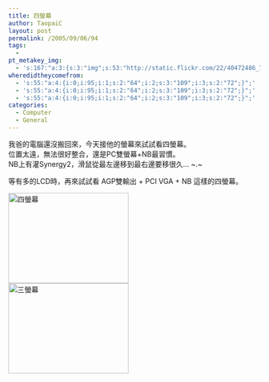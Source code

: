 ```yaml
---
title: 四螢幕
author: TaopaiC
layout: post
permalink: /2005/09/06/94
tags:
  - 
pt_metakey_img:
  - 's:167:"a:3:{s:3:"img";s:53:"http://static.flickr.com/22/40472486_7e432b2a75_m.jpg";s:3:"alt";s:9:"四螢幕";s:3:"url";s:46:"http://www.flickr.com/photos/taopaic/40472486/";}";'
wheredidtheycomefrom:
  - 's:55:"a:4:{i:0;i:95;i:1;s:2:"64";i:2;s:3:"109";i:3;s:2:"72";}";'
  - 's:55:"a:4:{i:0;i:95;i:1;s:2:"64";i:2;s:3:"109";i:3;s:2:"72";}";'
  - 's:55:"a:4:{i:0;i:95;i:1;s:2:"64";i:2;s:3:"109";i:3;s:2:"72";}";'
categories:
  - Computer
  - General
---
```

我爸的電腦還沒搬回來，今天接他的螢幕來試試看四螢幕。  
位置太遠，無法很好整合，還是PC雙螢幕+NB最習慣。  
NB上有灌Synergy2，滑鼠從最左邊移到最右邊要移很久&#8230; ~.~

等有多的LCD時，再來試試看 AGP雙輸出 + PCI VGA + NB 這樣的四螢幕。

[<img src="http://static.flickr.com/22/40472486_7e432b2a75_m.jpg" width="240" height="180" alt="四螢幕" />][1]  
[<img src="http://static.flickr.com/27/40472487_31262abfb9_m.jpg" width="240" height="180" alt="三螢幕" />][2]

 [1]: http://www.flickr.com/photos/taopaic/40472486/ "Photo Sharing"
 [2]: http://www.flickr.com/photos/taopaic/40472487/ "Photo Sharing"
